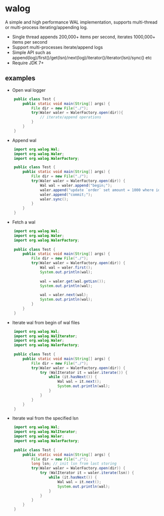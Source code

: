 # walog
A simple and high performance WAL implementation, supports multi-thread or multi-process iterating/appending log.
- Single thread appends 200,000+ items per second, iterates 1000,000+ items per second
- Support multi-processes iterate/append logs
- Simple API such as append(log)/first()/get(lsn)/next(log)/iterator()/iterator(lsn)/sync() etc
- Require JDK 7+

## examples
- Open wal logger
```java
    public class Test {
        public static void main(String[] args) {
            File dir = new File("./");
            try(Waler waler = WalerFactory.open(dir)){
                // iterate/append operations
            }
        }
    }
```
- Append wal
```java
    import org.walog.Wal;
    import org.walog.Waler;
    import org.walog.WalerFactory;

    public class Test {
        public static void main(String[] args) {
            File dir = new File("./");
            try(Waler waler = WalerFactory.open(dir)) {
                Wal wal = waler.append("begin;");
                waler.append("update `order` set amount = 1000 where id = 1;");
                waler.append("commit;");
                waler.sync();
            }
        }
    }
```
- Fetch a wal
```java
    import org.walog.Wal;
    import org.walog.Waler;
    import org.walog.WalerFactory;
    
    public class Test {
        public static void main(String[] args) {
            File dir = new File("./");
            try(Waler waler = WalerFactory.open(dir)) {
                Wal wal = waler.first();
                System.out.println(wal);
                
                wal = waler.get(wal.getLsn());
                System.out.println(wal);
    
                wal = waler.next(wal);
                System.out.println(wal);
            }
        }
    }
```
- Iterate wal from begin of wal files
```java
    import org.walog.Wal;
    import org.walog.WalIterator;
    import org.walog.Waler;
    import org.walog.WalerFactory;
    
    public class Test {
        public static void main(String[] args) {
            File dir = new File("./");
            try(Waler waler = WalerFactory.open(dir)) {
                try (WalIterator it = waler.iterate()) {                    
                    while (it.hasNext()) {
                        Wal wal = it.next();
                        System.out.println(wal);
                    }
                }
            }
        }
    }
```
- Iterate wal from the specified lsn
```java
    import org.walog.Wal;
    import org.walog.WalIterator;
    import org.walog.Waler;
    import org.walog.WalerFactory;
    
    public class Test {
        public static void main(String[] args) {
            File dir = new File("./");
            long lsn; // init lsn from last storing
            try(Waler waler = WalerFactory.open(dir)) {
                try (WalIterator it = waler.iterate(lsn)) {                    
                    while (it.hasNext()) {
                        Wal wal = it.next();
                        System.out.println(wal);
                    }
                }
            }
        }
    }
```
